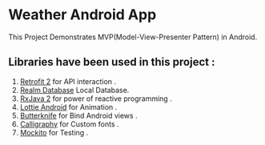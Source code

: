 
# Weather Android App

This Project Demonstrates MVP(Model-View-Presenter Pattern) in Android.

 ## Libraries have been used in this project : 

1. [Retrofit 2](http://square.github.io/retrofit/) for API interaction .
  2. [Realm Database](https://github.com/realm/realm-java) Local Database.
  3. [RxJava 2](https://github.com/ReactiveX/RxJava) for power of reactive programming .
  3. [Lottie Android](https://github.com/airbnb/lottie-ios) for Animation .
  4. [Butterknife](https://github.com/JakeWharton/butterknife) for Bind Android views .
  5. [Calligraphy](https://github.com/chrisjenx/Calligraphy) for Custom fonts .
  6. [Mockito](https://github.com/mockito/mockito) for Testing .

